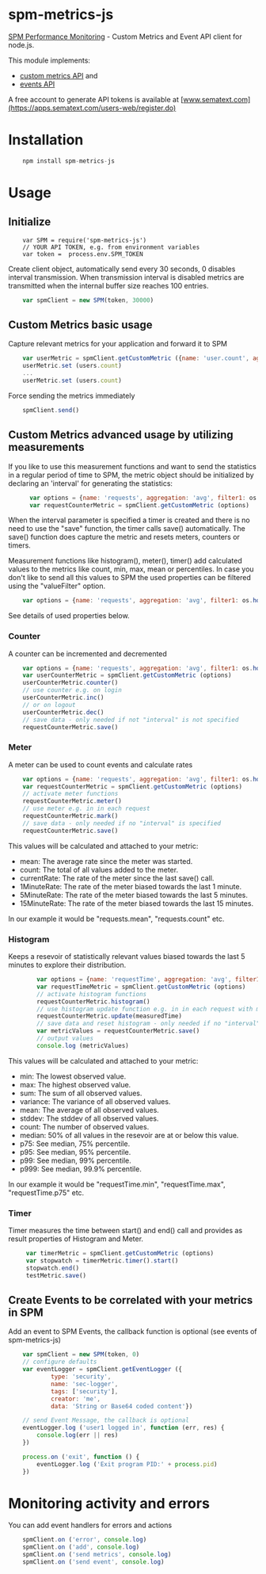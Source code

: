 spm-metrics-js
==============

[SPM Performance Monitoring](http://www.sematext.com/spm/) - Custom Metrics and Event API client for node.js.

This module implements:
 - [custom metrics API](https://sematext.atlassian.net/wiki/display/PUBSPM/Custom+Metrics)  and
 - [events API](https://sematext.atlassian.net/wiki/display/PUBSPM/Events+Integration)

A free account to generate API tokens is available at [www.sematext.com](https://apps.sematext.com/users-web/register.do)

# Installation
```js
    npm install spm-metrics-js
```

# Usage

## Initialize
```
    var SPM = require('spm-metrics-js')
    // YOUR API TOKEN, e.g. from environment variables
    var token =  process.env.SPM_TOKEN
```

Create client object, automatically send every 30 seconds, 0 disables interval transmission.
When transmission interval is disabled metrics are transmitted when the internal buffer size reaches 100 entries.

```js
    var spmClient = new SPM(token, 30000)
```

## Custom Metrics basic usage

Capture relevant metrics for your application and forward it to SPM

```js
    var userMetric = spmClient.getCustomMetric ({name: 'user.count', aggregation: 'avg', filter1: os.hostname()})
    userMetric.set (users.count)
    ...
    userMetric.set (users.count)
```

Force sending the metrics immediately

```js
    spmClient.send()
```

## Custom Metrics advanced usage by utilizing measurements

If you like to use this measurement functions and want to send the statistics in a regular period of time to SPM,
the metric object should be initialized by declaring an 'interval' for generating the statistics:

```js
      var options = {name: 'requests', aggregation: 'avg', filter1: os.hostname(), interval: 60000}
      var requestCounterMetric = spmClient.getCustomMetric (options)
```

When the interval parameter is specified a timer is created and there is no need to use the "save" function, the timer calls save() automatically.
The save() function does capture the metric and resets meters, counters or timers.

Measurement functions like histogram(), meter(), timer() add calculated values to the metrics like count, min, max, mean or percentiles.
In case you don't like to send all this values to SPM the used properties can be filtered using the "valueFilter" option.

```js
    var options = {name: 'requests', aggregation: 'avg', filter1: os.hostname(), valueFilter: ['mean', 'count', 'currentRate']}
```

See details of used properties below.

### Counter

A counter can be incremented and decremented

```js
    var options = {name: 'requests', aggregation: 'avg', filter1: os.hostname(), interval: 60000}
    var userCounterMetric = spmClient.getCustomMetric (options)
    userCounterMetric.counter()
    // use counter e.g. on login
    userCounterMetric.inc()
    // or on logout
    userCounterMetric.dec()
    // save data - only needed if not "interval" is not specified
    requestCounterMetric.save()
```

### Meter

A meter can be used to count events and calculate rates

```js
    var options = {name: 'requests', aggregation: 'avg', filter1: os.hostname()}
    var requestCounterMetric = spmClient.getCustomMetric (options)
    // activate meter functions
    requestCounterMetric.meter()
    // use meter e.g. in in each request
    requestCounterMetric.mark()
    // save data - only needed if no "interval" is specified
    requestCounterMetric.save()
```

This values will be calculated and attached to your metric:

- mean: The average rate since the meter was started.
- count: The total of all values added to the meter.
- currentRate: The rate of the meter since the last save() call.
- 1MinuteRate: The rate of the meter biased towards the last 1 minute.
- 5MinuteRate: The rate of the meter biased towards the last 5 minutes.
- 15MinuteRate: The rate of the meter biased towards the last 15 minutes.

In our example it would be "requests.mean", "requests.count" etc.

### Histogram

Keeps a resevoir of statistically relevant values biased towards the last 5 minutes to explore their distribution.

```js
        var options = {name: 'requestTime', aggregation: 'avg', filter1: os.hostname()}
        var requestTimeMetric = spmClient.getCustomMetric (options)
        // activate histogram functions
        requestCounterMetric.histogram()
        // use histogram update function e.g. in in each request with measured time
        requestCounterMetric.update(measuredTime)
        // save data and reset histogram - only needed if no "interval" is specified
        var metricValues = requestCounterMetric.save()
        // output values
        console.log (metricValues)
```

This values will be calculated and attached to your metric:

- min: The lowest observed value.
- max: The highest observed value.
- sum: The sum of all observed values.
- variance: The variance of all observed values.
- mean: The average of all observed values.
- stddev: The stddev of all observed values.
- count: The number of observed values.
- median: 50% of all values in the resevoir are at or below this value.
- p75: See median, 75% percentile.
- p95: See median, 95% percentile.
- p99: See median, 99% percentile.
- p999: See median, 99.9% percentile.


In our example it would be "requestTime.min", "requestTime.max", "requestTime.p75"  etc.


### Timer

Timer measures the time between start() and end() call and provides as result properties of Histogram and Meter.

```js
     var timerMetric = spmClient.getCustomMetric (options)
     var stopwatch = timerMetric.timer().start()
     stopwatch.end()
     testMetric.save()
```

## Create Events to be correlated with your metrics in SPM

Add an event to SPM Events, the callback function is optional (see events of spm-metrics-js)

```js
    var spmClient = new SPM(token, 0)
    // configure defaults
    var eventLogger = spmClient.getEventLogger ({
            type: 'security',
            name: 'sec-logger',
            tags: ['security'],
            creator: 'me',
            data: 'String or Base64 coded content'})

    // send Event Message, the callback is optional
    eventLogger.log ('user1 logged in', function (err, res) {
        console.log(err || res)
    })

    process.on ('exit', function () {
        eventLogger.log ('Exit program PID:' + process.pid)
    })
```


# Monitoring activity and errors

You can add event handlers for errors and actions

```js
    spmClient.on ('error', console.log)
    spmClient.on ('add', console.log)
    spmClient.on ('send metrics', console.log)
    spmClient.on ('send event', console.log)
```

